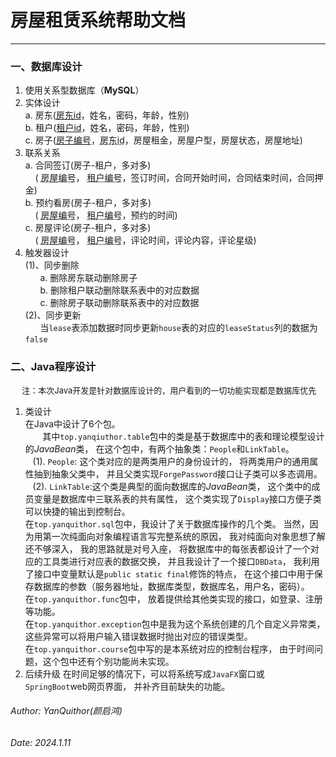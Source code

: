 # 房屋租赁系统帮助文档

***

### 一、数据库设计

  1. 使用关系型数据库（**MySQL**）
  2. 实体设计  
    a. 房东(<u>房东id</u>，姓名，密码，年龄，性别)  
    b. 租户(<u>租户id</u>，姓名，密码，年龄，性别)  
    c. 房子(<u>房子编号</u>，<u style="text-decoration: underline dotted;">房东id</u>，房屋租金，房屋户型，房屋状态，房屋地址)
  3. 联系关系  
    a. 合同签订(房子-租户，多对多)  
&nbsp;&nbsp;&nbsp;&nbsp;(
<u style="text-decoration: underline dotted;">房屋编号</u>，
<u style="text-decoration: underline dotted;">租户编号</u>，签订时间，合同开始时间，合同结束时间，合同押金)  
    b. 预约看房(房子-租户，多对多)  
&nbsp;&nbsp;&nbsp;&nbsp;(
<u style="text-decoration: underline dotted;">房屋编号</u>，
<u style="text-decoration: underline dotted;">租户编号</u>，预约的时间)  
    c. 房屋评论(房子-租户，多对多)  
     &nbsp;&nbsp;&nbsp;&nbsp;(
<u style="text-decoration: underline dotted;">房屋编号</u>，
<u style="text-decoration: underline dotted;">租户编号</u>，评论时间，评论内容，评论星级)
  4. 触发器设计  
     (1)、同步删除  
&nbsp;&nbsp;&nbsp;&nbsp;&nbsp;&nbsp;a. 删除房东联动删除房子  
&nbsp;&nbsp;&nbsp;&nbsp;&nbsp;&nbsp;b. 删除租户联动删除联系表中的对应数据  
&nbsp;&nbsp;&nbsp;&nbsp;&nbsp;&nbsp;c. 删除房子联动删除联系表中的对应数据     
     (2)、同步更新  
&nbsp;&nbsp;&nbsp;&nbsp;&nbsp;&nbsp;当```lease```表添加数据时同步更新```house```表的对应的```leaseStatus```列的数据为```false```

### 二、Java程序设计

<p style="font-size: 13px">
&nbsp;&nbsp;&nbsp;&nbsp;
注：本次Java开发是针对数据库设计的，用户看到的一切功能实现都是数据库优先
</p>

  1. 类设计  
    在Java中设计了6个包。  
    &nbsp;&nbsp;&nbsp;&nbsp;&nbsp;&nbsp;
    其中```top.yanqiuthor.table```包中的类是基于数据库中的表和理论模型设计的*JavaBean*类，
    在这个包中，有两个抽象类：```People```和```LinkTable```。  
    &nbsp;&nbsp;&nbsp;(1).
    ```People```: 这个类对应的是两类用户的身份设计的，
    将两类用户的通用属性抽到抽象父类中，
    并且父类实现```ForgePassword```接口让子类可以多态调用。  
    &nbsp;&nbsp;&nbsp;(2).
    ```LinkTable```:这个类是典型的面向数据库的*JavaBean*类，
    这个类中的成员变量是数据库中三联系表的共有属性，
    这个类实现了```Display```接口方便子类可以快捷的输出到控制台。  
    在```top.yanquithor.sql```包中，我设计了关于数据库操作的几个类。
    当然，因为用第一次纯面向对象编程语言写完整系统的原因，
    我对纯面向对象思想了解还不够深入，
    我的思路就是对号入座，
    将数据库中的每张表都设计了一个对应的工具类进行对应表的数据交换，
    并且我设计了一个接口```DBData```，
    我利用了接口中变量默认是```public static final```修饰的特点，
    在这个接口中用于保存数据库的参数（服务器地址，数据库类型，数据库名，用户名，密码）。  
    在```top.yanquithor.func```包中，
    放着提供给其他类实现的接口，如登录、注册等功能。  
    在```top.yanquithor.exception```包中是我为这个系统创建的几个自定义异常类，
    这些异常可以将用户输入错误数据时抛出对应的错误类型。  
    在```top.yanquithor.course```包中写的是本系统对应的控制台程序，
    由于时间问题，这个包中还有个别功能尚未实现。  
  2. 后续升级
    在时间足够的情况下，可以将系统写成```JavaFX```窗口或```SpringBoot```web网页界面，
    并补齐目前缺失的功能。

###### Author: YanQuithor(颜启鸿)
###### Date: 2024.1.11